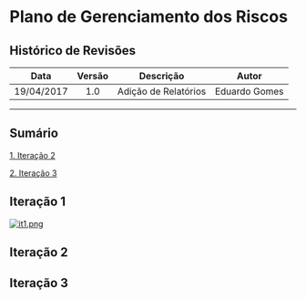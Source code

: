 # Plano de Gerenciamento dos Riscos

## Histórico de Revisões

| Data | Versão | Descrição | Autor |
|:----:|:------:|:---------:|:-----:|
|19/04/2017|1.0|Adição de Relatórios|Eduardo Gomes|

***

## Sumário

[1. Iteração 2](#1-Iteração2)  

[2. Iteração 3](#2-Iteração3)

## Iteração 1

[![it1.png](https://s8.postimg.org/6h5y0kvl1/it1.png)](https://postimg.org/image/ij1buq4td/)
## Iteração 2

## Iteração 3
